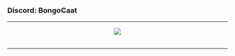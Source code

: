 ### Discord: BongoCaat
<hr>
<p align="center">
    <img src=https://lanyard-profile-readme.vercel.app/api/519665547856576512?animated=true&borderRadius=12px&idleMessage=HELLO%20
/>
<br>
<br>
<hr>
<!--
<h2 align="center">me when:</h2>
<p align="center">
 	<img src="https://profile-counter.glitch.me/BongoCaat/count.svg"/>
</p>
<hr>
<h2 align="center">Profile Views:</h2>
<p align="center"><img src="https://gpvc.arturio.dev/BongoCaat" alt="BongoCaat"/></p>
<hr>
<br>
</hr>
<p align="center">
    <img src=https://user-images.githubusercontent.com/102444425/208731601-cf2a1748-9182-4b11-a4f7-2b9ef52b9787.jpg
/>
-->
